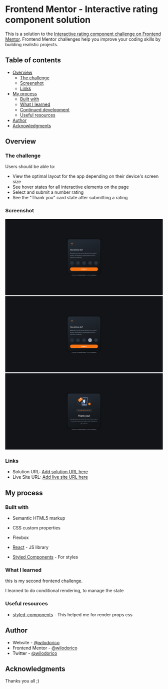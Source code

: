 # Frontend Mentor - Interactive rating component solution

This is a solution to the [Interactive rating component challenge on Frontend Mentor](https://www.frontendmentor.io/challenges/interactive-rating-component-koxpeBUmI). Frontend Mentor challenges help you improve your coding skills by building realistic projects. 

## Table of contents

- [Overview](#overview)
  - [The challenge](#the-challenge)
  - [Screenshot](#screenshot)
  - [Links](#links)
- [My process](#my-process)
  - [Built with](#built-with)
  - [What I learned](#what-i-learned)
  - [Continued development](#continued-development)
  - [Useful resources](#useful-resources)
- [Author](#author)
- [Acknowledgments](#acknowledgments)

## Overview

### The challenge

Users should be able to:

- View the optimal layout for the app depending on their device's screen size
- See hover states for all interactive elements on the page
- Select and submit a number rating
- See the "Thank you" card state after submitting a rating

### Screenshot

![](./screenshots/first.png)
![](./screenshots/selected.png)
![](./screenshots/submited.png)

### Links

- Solution URL: [Add solution URL here](https://github.com/wilodorico/second-frontend-challenge)
- Live Site URL: [Add live site URL here](https://interactive-rating-component-challenge.netlify.app/)

## My process

### Built with

- Semantic HTML5 markup
- CSS custom properties
- Flexbox

- [React](https://reactjs.org/) - JS library
- [Styled Components](https://styled-components.com/) - For styles

### What I learned

this is my second frontend challenge.

I learned to do conditional rendering, to manage the state

### Useful resources

- [styled-components](https://www.styled-components.com) - This helped me for render props css 

## Author

- Website - [@wilodorico](https://www.wilodorico.fr)
- Frontend Mentor - [@wilodorico](https://www.frontendmentor.io/profile/wilodorico)
- Twitter - [@wilodorico](https://www.twitter.com/wilodorico)



## Acknowledgments

Thanks you all ;)
